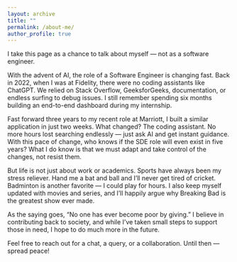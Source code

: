 ```yaml
---
layout: archive
title: ""
permalink: /about-me/
author_profile: true
---
```




I take this page as a chance to talk about myself — not as a software engineer.

With the advent of AI, the role of a Software Engineer is changing fast. Back in 2022, when I was at Fidelity, there were no coding assistants like ChatGPT. We relied on Stack Overflow, GeeksforGeeks, documentation, or endless surfing to debug issues. I still remember spending six months building an end-to-end dashboard during my internship.

Fast forward three years to my recent role at Marriott, I built a similar application in just two weeks. What changed? The coding assistant. No more hours lost searching endlessly — just ask AI and get instant guidance. With this pace of change, who knows if the SDE role will even exist in five years? What I do know is that we must adapt and take control of the changes, not resist them.

But life is not just about work or academics. Sports have always been my stress reliever. Hand me a bat and ball and I’ll never get tired of cricket. Badminton is another favorite — I could play for hours. I also keep myself updated with movies and series, and I’ll happily argue why Breaking Bad is the greatest show ever made.

As the saying goes, “No one has ever become poor by giving.” I believe in contributing back to society, and while I’ve taken small steps to support those in need, I hope to do much more in the future.

Feel free to reach out for a chat, a query, or a collaboration. Until then — spread peace!